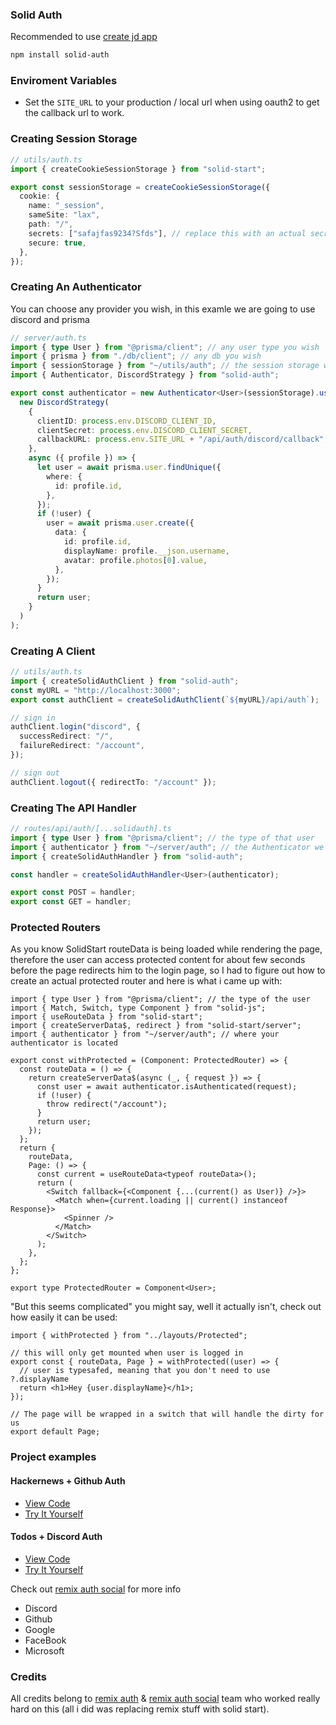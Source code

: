 ### Solid Auth

Recommended to use [create jd app](https://github.com/OrJDev/create-jd-app)

```bash
npm install solid-auth
```

### Enviroment Variables

- Set the `SITE_URL` to your production / local url when using oauth2 to get the callback url to work.

### Creating Session Storage

```ts
// utils/auth.ts
import { createCookieSessionStorage } from "solid-start";

export const sessionStorage = createCookieSessionStorage({
  cookie: {
    name: "_session",
    sameSite: "lax",
    path: "/",
    secrets: ["safajfas9234?Sfds"], // replace this with an actual secret
    secure: true,
  },
});
```

### Creating An Authenticator

You can choose any provider you wish, in this examle we are going to use discord and prisma

```ts
// server/auth.ts
import { type User } from "@prisma/client"; // any user type you wish
import { prisma } from "./db/client"; // any db you wish
import { sessionStorage } from "~/utils/auth"; // the session storage we created before
import { Authenticator, DiscordStrategy } from "solid-auth";

export const authenticator = new Authenticator<User>(sessionStorage).use(
  new DiscordStrategy(
    {
      clientID: process.env.DISCORD_CLIENT_ID,
      clientSecret: process.env.DISCORD_CLIENT_SECRET,
      callbackURL: process.env.SITE_URL + "/api/auth/discord/callback", // the variable we created above
    },
    async ({ profile }) => {
      let user = await prisma.user.findUnique({
        where: {
          id: profile.id,
        },
      });
      if (!user) {
        user = await prisma.user.create({
          data: {
            id: profile.id,
            displayName: profile.__json.username,
            avatar: profile.photos[0].value,
          },
        });
      }
      return user;
    }
  )
);
```

### Creating A Client

```ts
// utils/auth.ts
import { createSolidAuthClient } from "solid-auth";
const myURL = "http://localhost:3000";
export const authClient = createSolidAuthClient(`${myURL}/api/auth`);

// sign in
authClient.login("discord", {
  successRedirect: "/",
  failureRedirect: "/account",
});

// sign out
authClient.logout({ redirectTo: "/account" });
```

### Creating The API Handler

```ts
// routes/api/auth/[...solidauth].ts
import { type User } from "@prisma/client"; // the type of that user
import { authenticator } from "~/server/auth"; // the Authenticator we created before
import { createSolidAuthHandler } from "solid-auth";

const handler = createSolidAuthHandler<User>(authenticator);

export const POST = handler;
export const GET = handler;
```

### Protected Routers

As you know SolidStart routeData is being loaded while rendering the page, therefore the user can access protected content for about few seconds before the page redirects him to the login page, so I had to figure out how to create an actual protected router and here is what i came up with:

```tsx
import { type User } from "@prisma/client"; // the type of the user
import { Match, Switch, type Component } from "solid-js";
import { useRouteData } from "solid-start";
import { createServerData$, redirect } from "solid-start/server";
import { authenticator } from "~/server/auth"; // where your authenticator is located

export const withProtected = (Component: ProtectedRouter) => {
  const routeData = () => {
    return createServerData$(async (_, { request }) => {
      const user = await authenticator.isAuthenticated(request);
      if (!user) {
        throw redirect("/account");
      }
      return user;
    });
  };
  return {
    routeData,
    Page: () => {
      const current = useRouteData<typeof routeData>();
      return (
        <Switch fallback={<Component {...(current() as User)} />}>
          <Match when={current.loading || current() instanceof Response}>
            <Spinner />
          </Match>
        </Switch>
      );
    },
  };
};

export type ProtectedRouter = Component<User>;
```

"But this seems complicated" you might say, well it actually isn't, check out how easily it can be used:

```tsx
import { withProtected } from "../layouts/Protected";

// this will only get mounted when user is logged in
export const { routeData, Page } = withProtected((user) => {
  // user is typesafed, meaning that you don't need to use ?.displayName
  return <h1>Hey {user.displayName}</h1>;
});

// The page will be wrapped in a switch that will handle the dirty for us
export default Page;
```

### Project examples

#### Hackernews + Github Auth

- [View Code](https://github.com/nexxeln/hackernews)
- [Try It Yourself](https://hn.nxl.sh/)

#### Todos + Discord Auth

- [View Code](https://github.com/OrJDev/jd-todos)
- [Try It Yourself](https://jd-todos.vercel.app/)

Check out [remix auth social](https://github.com/TheRealFlyingCoder/remix-auth-socials) for more info

- Discord
- Github
- Google
- FaceBook
- Microsoft

### Credits

All credits belong to [remix auth](https://github.com/sergiodxa/remix-auth) & [remix auth social](https://github.com/TheRealFlyingCoder/remix-auth-socials) team who worked really hard on this (all i did was replacing remix stuff with solid start).
